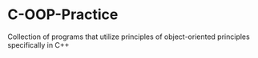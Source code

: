 # C-OOP-Practice
Collection of programs that utilize principles of object-oriented principles specifically in C++
